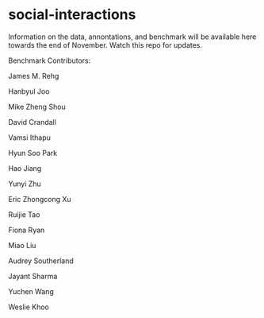 # social-interactions

Information on the data, annontations, and benchmark will be available here towards the end of November. Watch this repo for updates.

Benchmark Contributors:

James M. Rehg

Hanbyul Joo

Mike Zheng Shou

David Crandall

Vamsi Ithapu

Hyun Soo Park

Hao Jiang

Yunyi Zhu

Eric Zhongcong Xu

Ruijie Tao

Fiona Ryan

Miao Liu 

Audrey Southerland 

Jayant Sharma 

Yuchen Wang 

Weslie Khoo
